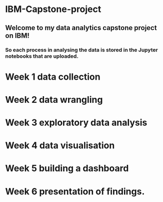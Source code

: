 # IBM-Capstone-project
## Welcome to my data analytics capstone project on IBM! 
### So each process in analysing the data is stored in the Jupyter notebooks that are uploaded. 

# Week 1 data collection 
# Week 2 data wrangling 
# Week 3 exploratory data analysis 
# Week 4 data visualisation 
# Week 5 building a dashboard 
# Week 6 presentation of findings.
